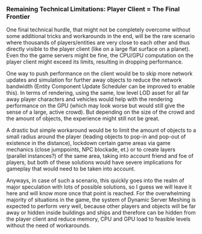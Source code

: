 ### Remaining Technical Limitations: Player Client = The Final Frontier
One final technical hurdle, that might not be completely overcome without some additional tricks and workarounds in the end, will be the rare scenario where thousands of players/entities are very close to each other and thus directly visible to the player client (like on a large flat surface on a planet). Even tho the game servers might be fine, the CPU/GPU computation on the player client might exceed its limits, resulting in dropping performance.

One way to push performance on the client would be to skip more network updates and simulation for further away objects to reduce the network bandwidth (Entity Component Update Scheduler can be improved to enable this). In terms of rendering, using the same, low level LOD asset for all far away player characters and vehicles would help with the rendering performance on the GPU (which may look worse but would still give the sense of a large, active crowd). But depending on the size of the crowd and the amount of objects, the experience might still not be great.

A drastic but simple workaround would be to limit the amount of objects to a small radius around the player (leading objects to pop-in and pop-out of existence in the distance), lockdown certain game areas via game mechanics (close jumppoints, NPC blockade, et.) or to create layers (parallel instances?) of the same area, taking into account friend and foe of players, but both of these solutions would have severe implications for gameplay that would need to be taken into account.

Anyways, in case of such a scenario, this quickly goes into the realm of major speculation with lots of possible solutions, so I guess we will leave it here and will know more once that point is reached. For the overwhelming majority of situations in the game, the system of Dynamic Server Meshing is expected to perform very well, because other players and objects will be far away or hidden inside buildings and ships and therefore can be hidden from the player client and reduce memory, CPU and GPU load to feasible levels without the need of workarounds.

